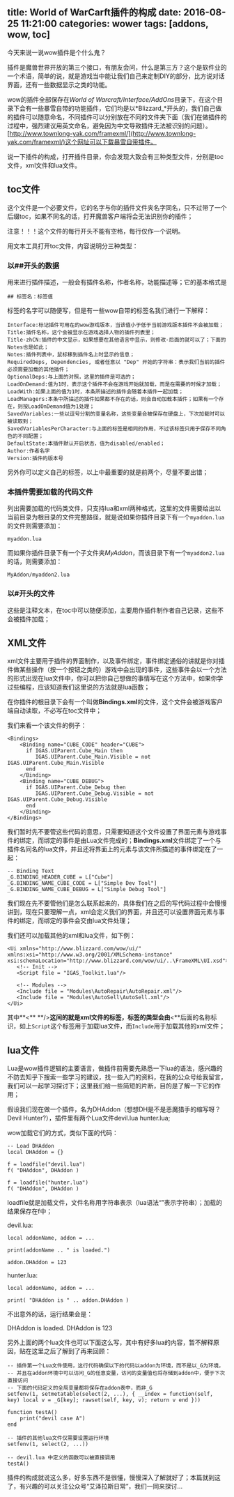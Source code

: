 title: World of WarCarft插件的构成
date: 2016-08-25 11:21:00
categories: wower
tags: [addons, wow, toc]
-----------

今天来说一说wow插件是个什么鬼？
<!-- more -->

插件是魔兽世界开放的第三个接口，有朋友会问，什么是第三方？这个是软件业的一个术语，简单的说，就是游戏当中能让我们自己来定制DIY的部分，比方说对话界面，还有一些数据显示之类的功能。

wow的插件全部保存在*World of Warcraft/Interface/AddOns*目录下，在这个目录下会有一些暴雪自带的功能插件，它们均是以*Blizzard_*开头的，我们自己做的插件可以随意命名，不同插件可以分别放在不同的文件夹下面（我们在做插件的过程中，强烈建议用英文命名，避免因为中文导致插件无法被识别的问题）。[http://www.townlong-yak.com/framexml/](http://www.townlong-yak.com/framexml/)这个网址可以下载暴雪自带插件。

说一下插件的构成，打开插件目录，你会发现大致会有三种类型文件，分别是toc文件，xml文件和lua文件。

## toc文件

这个文件是一个必要文件，它的名字与你的插件文件夹名字同名，只不过带了一个后缀toc，如果不同名的话，打开魔兽客户端将会无法识别你的插件；

注意！！！这个文件的每行开头不能有空格，每行仅作一个说明。

用文本工具打开toc文件，内容说明分三种类型：

### 以##开头的数据

用来进行插件描述，一般会有插件名称，作者名称，功能描述等；它的基本格式是

```
## 标签名：标签值
```

标签的名字可以随便写，但是有一些wow自带的标签名我们进行一下解释：

```
Interface:标记插件可用在的wow游戏版本，当该值小于低于当前游戏版本插件不会被加载；
Title:插件名称，这个会被显示在游戏选择人物的插件列表里；
Title-zhCN:插件的中文显示，如果想要在其他语言中显示，则修改-后面的就可以了；下面的Notes也是如此；
Notes:插件列表中，鼠标移到插件名上时显示的信息；
RequiredDeps, Dependencies, 或者任意以 "Dep" 开始的字符串：表示我们当前的插件必须需要加载的其他插件；
OptionalDeps:与上面的对照，这里的插件是可选的；
LoadOnDemand:值为1时，表示这个插件不会在游戏开始就加载，而是在需要的时候才加载；
LoadWith:如果上面的值为1时，本条所描述的插件会随着本插件一起加载；
LoadManagers:本条中所描述的插件如果都不存在的话，则会自动加载本插件；如果有一个存在，则按LoadOnDemand值为1处理；
SavedVariables:一些以逗号分割的变量名称，这些变量会被保存在硬盘上，下次加载时可以被读取到；
SavedVariablesPerCharacter:与上面的标签是相同的作用，不过该标签只用于保存不同角色的不同配置；
DefaultState:本插件默认开启状态，值为disabled/enabled；
Author:作者名字
Version:插件的版本号

```

另外你可以定义自己的标签，以上中最重要的就是前两个，尽量不要出错；

### 本插件需要加载的代码文件

列出需要加载的代码类文件，只支持lua和xml两种格式，这里的文件需要给出以当前目录为根目录的文件完整路径，就是说如果你插件目录下有一个`myaddon.lua`的文件则需要添加：

```
myaddon.lua
```
而如果你插件目录下有一个子文件夹*MyAddon*，而该目录下有一个`myaddon2.lua`的话，则需要添加：

```
MyAddon/myaddon2.lua
```

### 以#开头的文件

这些是注释文本，在toc中可以随便添加，主要用作插件制作者自己记录，这些不会被插件加载；


## XML文件

xml文件主要用于插件的界面制作，以及事件绑定，事件绑定通俗的讲就是你对插件做某些操作（按一个按钮之类的）游戏中会出现的事件，这些事件会以一个方法的形式出现在lua文件中，你可以把你自己想做的事情写在这个方法中，如果你学过些编程，应该知道我们这里说的方法就是lua函数；

在你插件的根目录下会有一个叫做**Bindings.xml**的文件，这个文件会被游戏客户端自动读取，不必写在toc文件中；

我们来看一个该文件的例子：

```
<Bindings> 
    <Binding name="CUBE_CODE" header="CUBE"> 
      if IGAS.UIParent.Cube_Main then 
         IGAS.UIParent.Cube_Main.Visible = not IGAS.UIParent.Cube_Main.Visible 
      end 
    </Binding> 
    <Binding name="CUBE_DEBUG"> 
      if IGAS.UIParent.Cube_Debug then 
         IGAS.UIParent.Cube_Debug.Visible = not IGAS.UIParent.Cube_Debug.Visible 
      end 
    </Binding> 
</Bindings>
```


我们暂时先不要管这些代码的意思，只需要知道这个文件设置了界面元素与游戏事件的绑定，而绑定的事件是由Lua文件完成的；**Bindings.xml**文件绑定了一个与插件名同名的lua文件，并且还将界面上的元素与该文件所描述的事件绑定在了一起：

```
-- Binding Text 
_G.BINDING_HEADER_CUBE = L["Cube"] 
_G.BINDING_NAME_CUBE_CODE = L["Simple Dev Tool"] 
_G.BINDING_NAME_CUBE_DEBUG = L["Simple Debug Tool"]

```

我们现在先不要管他们是怎么联系起来的，具体我们在之后的写代码过程中会慢慢讲到，现在只要理解一点，xml会定义我们的界面，并且还可以设置界面元素与事件的绑定，而绑定的事件会交由lua文件处理；

我们还可以加载其他的xml和lua文件，如下例：

```
<Ui xmlns="http://www.blizzard.com/wow/ui/" xmlns:xsi="http://www.w3.org/2001/XMLSchema-instance" xsi:schemaLocation="http://www.blizzard.com/wow/ui/..\FrameXML\UI.xsd"> 
   <!-- Init --> 
   <Script file = "IGAS_Toolkit.lua"/> 

   <!-- Modules --> 
   <Include file = "Modules\AutoRepair\AutoRepair.xml"/> 
   <Include file = "Modules\AutoSell\AutoSell.xml"/> 
</Ui>
```

其中**<** **/>**这间的就是xml文件的标签，标签的类型会由**<**后面的名称标识，如上`Script`这个标签用于加载lua文件，而`Include`用于加载其他的xml文件；

## lua文件

Lua是wow插件逻辑的主要语言，做插件前需要先熟悉一下lua的语法，感兴趣的不防去知乎下搜索一些学习的建议，找一些入门的资料，在我的公众号给我留言，我们可以一起学习探讨下；这里我们给一些简短的片断，目的是了解一下它的作用；

假设我们现在做一个插件，名为DHAddon（想想DH是不是恶魔猎手的缩写呀？Devil Hunter?），插件里有两个Lua文件devil.lua hunter.lua;

wow加载它们的方式，类似下面的代码：

```
-- Load DHAddon 
local DHAddon = {} 

f = loadfile("devil.lua") 
f( "DHAddon", DHAddon ) 

f = loadfile("hunter.lua") 
f( "DHAddon", DHAddon )
```

loadfile就是加载文件，文件名称用字符串表示（lua语法“”表示字符串）；加载的结果保存在f中；

devil.lua:

```
local addonName, addon = ... 

print(addonName .. " is loaded.") 

addon.DHAddon = 123

```

hunter.lua:

```
local addonName, addon = ... 

print( "DHAddon is " .. addon.DHAddon )
```

不出意外的话，运行结果会是：

DHAddon is loaded.
DHAddon is 123

另外上面的两个lua文件也可以下面这么写，其中有好多lua的内容，暂不解释原因，贴在这里之后了解到了再来回顾：

```
-- 插件第一个Lua文件使用，这行代码确保以下的代码以addon为环境，而不是以_G为环境， 
-- 并且在addon环境中可以访问_G的任意变量，访问的变量值也将存储到addon中，便于下次直接访问 
-- 下面的代码定义的全局变量都将保存在addon表中，而非_G 
setfenv(1, setmetatable(select(2, ...), { __index = function(self,  key) local v = _G[key]; rawset(self, key, v); return v end })) 

function testA() 
    print("devil case A") 
end

```
```
-- 插件的其他lua文件仅需要设置运行环境 
setfenv(1, select(2, ...)) 

-- devil.lua 中定义的函数可以被直接调用 
testA()

```

插件的构成就说这么多，好多东西不是很懂，慢慢深入了解就好了；本篇就到这了，有兴趣的可以关注公众号“艾泽拉斯日常”，我们一同来探讨...